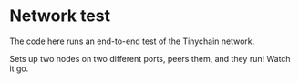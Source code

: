 Network test
============

The code here runs an end-to-end test of the Tinychain network. 

Sets up two nodes on two different ports, peers them, and they run! Watch it go.
